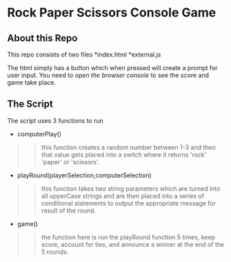 # Rock Paper Scissors Console Game

## About this Repo
This repo consists of two files
*index.html
*external.js

The html simply has a button which when pressed will create a prompt for user input. You need to *open the browser console* to see the score and game take place. 

## The Script

The script uses 3 functions to run
* computerPlay()
>> this function creates a random number between 1-3 and then that value gets placed into a switch where it returns 'rock' 'paper' or 'scissors'.
* playRound(playerSelection,computerSelection)
>> this function takes two string parameters which are turned into all upperCase strings and are then placed into a series of conditional statements to output the appropriate message for result of the round. 
* game()
>> the function here is run the playRound function 5 times, keep score, account for ties, and announce a winner at the end of the 5 rounds. 

